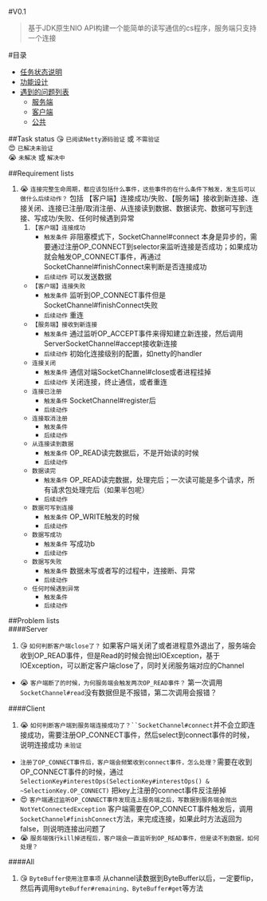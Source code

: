 #V0.1
>基于JDK原生NIO API构建一个能简单的读写通信的cs程序，服务端只支持一个连接

#目录
* [任务状态说明](#task-status)
* [功能设计](#requirement-lists)
* [遇到的问题列表](#problem-lists)   
	* [服务端](#server)  
	* [客户端](#client)  
	* [公共](#all)  
	
##Task status
:kissing_heart: `已阅读Netty源码验证` 或 `不需验证`  
:heart_eyes: `已解决未验证`  
:sob: `未解决` 或 `解决中`   

##Requirement lists
1. :sob: `连接完整生命周期，都应该包括什么事件，这些事件的在什么条件下触发，发生后可以做什么后续动作？` 包括 【客户端】连接成功/失败、【服务端】接收到新连接、连接关闭、连接已注册/取消注册、从连接读到数据、数据读完、数据可写到连接、写成功/失败、任何时候遇到异常  
	1. `【客户端】连接成功`   
		* `触发条件` 非阻塞模式下，SocketChannel#connect 本身是异步的，需要通过注册OP_CONNECT到selector来监听连接是否成功；如果成功就会触发OP_CONNECT事件，再通过SocketChannel#finishConnect来判断是否连接成功     
		* `后续动作` 可以发送数据     
	* `【客户端】连接失败`  
		* `触发条件` 监听到OP_CONNECT事件但是SocketChannel#finishConnect失败  
		* `后续动作` 重连  
	* `【服务端】接收到新连接`
		* `触发条件` 通过监听OP_ACCEPT事件来得知建立新连接，然后调用ServerSocketChannel#accept接收新连接  
		* `后续动作` 初始化连接级别的配置，如netty的handler    
	* `连接关闭`  
		* `触发条件` 通信对端SocketChannel#close或者进程挂掉        
		* `后续动作` 关闭连接，终止通信，或者重连     
	* `连接已注册`
		* `触发条件` SocketChannel#register后      
		* `后续动作`        
	* `连接取消注册`  
		* `触发条件`       
		* `后续动作`      
	* `从连接读到数据`  
		* `触发条件` OP_READ读完数据后，不是开始读的时候      
		* `后续动作`      
	* `数据读完`   
		* `触发条件` OP_READ读完数据，处理完后；一次读可能是多个请求，所有请求包处理完后（如果半包呢）       
		* `后续动作`      
	* `数据可写到连接`  
		* `触发条件` OP_WRITE触发的时候       
		* `后续动作`      
	* `数据写成功`  
		* `触发条件` 写成功b      
		* `后续动作`      
	* `数据写失败`  
		* `触发条件` 数据未写或者写的过程中，连接断、异常      
		* `后续动作`      
	* `任何时候遇到异常`  
		* `触发条件`       
		* `后续动作`      
	
##Problem lists  
####Server  
1. :kissing_heart: `如何判断客户端close了？` 如果客户端关闭了或者进程意外退出了，服务端会收到OP_READ事件，但是Read的时候会抛出IOException，基于IOException，可以断定客户端close了，同时关闭服务端对应的Channel  
*  :sob: `客户端断了的时候，为何服务端会触发两次OP_READ事件？` 第一次调用`SocketChannel#read`没有数据但是不报错，第二次调用会报错？  

####Client  
1. :sob: `如何判断客户端到服务端连接成功了？``SocketChannel#connect`并不会立即连接成功，需要注册OP_CONNECT事件，然后select到connect事件的时候，说明连接成功 `未验证`  
* `注册了OP_CONNECT事件后，客户端会频繁收到connect事件，怎么处理？`需要在收到OP_CONNECT事件的时候，通过`SelectionKey#interestOps(SelectionKey#interestOps() & ~SelectionKey.OP_CONNECT)` 把key上注册的connect事件反注册掉   
* :heart_eyes: `客户端通过监听OP_CONNECT事件发现连上服务端之后，写数据到服务端会抛出NotYetConnectedException` 客户端需要在OP_CONNECT事件触发后，调用`SocketChannel#finishConnect`方法，来完成连接，如果此时方法返回为false，则说明连接出问题了   
* :sob: `服务端强行kill掉进程后，客户端会一直监听到OP_READ事件，但是读不到数据，如何处理？`
	
####All  
1. :kissing_heart: `ByteBuffer使用注意事项` 从channel读数据到ByteBuffer以后，一定要flip，然后再调用`ByteBuffer#remaining、ByteBuffer#get`等方法

